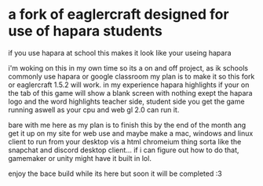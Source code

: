 # a fork of eaglercraft designed for use of hapara students

if you use hapara at school this makes it look like your useing hapara

i'm woking on this in my own time so its a on and off project, as ik schools commonly use hapara or google classroom my plan is to make it so this fork
or eaglercraft 1.5.2 will work. in my experience hapara highlights if your on the tab of this game will show a blank screen with nothing exept the hapara logo 
and the word highlights teacher side, student side you get the game running aswell as your cpu and web gl 2.0 can run it.

bare with me here as my plan is to finish this by the end of the month ang get it up on my site for web use and maybe make a mac, windows and linux client to run from 
your desktop vis a html chromeium thing sorta like the snapchat and discord desktop client... if i can figure out how to do that, gamemaker or unity might have it built in lol.

enjoy the bace build while its here but soon it will be completed :3
